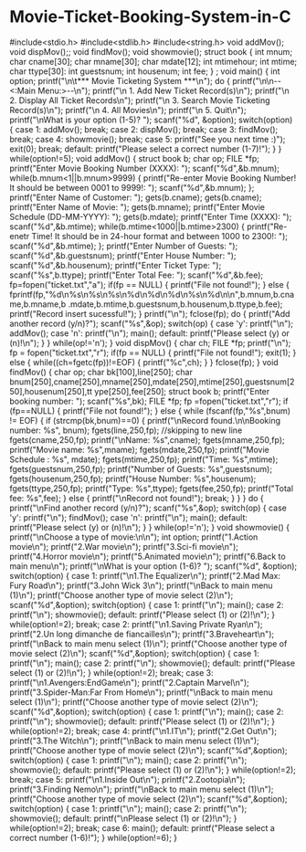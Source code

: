 # Movie-Ticket-Booking-System-in-C
#include<stdio.h>
#include<stdlib.h>
#include<string.h>
void addMov();
void dispMov();;
void findMov();
void showmovie();
struct book
{
int mnum;
char cname[30];
char mname[30];
char mdate[12];
int mtimehour;
int mtime;
char ttype[30]:
int guestsnum;
int housenum;
int fee;
}
;
void main()
{
int option;
printf("\n\t*** Movie Ticketing System ***\n");
do
{
printf("\n\n--<:Main Menu:>--\n");
printf("\n 1. Add New Ticket Record(s)\n");
printf("\n 2. Display All Ticket Records\n");
printf("\n 3. Search Movie Ticketing Record(s)\n");
printf("\n 4. All Movies\n");
printf("\n 5. Quit\n");
printf("\nWhat is your option (1-5)? ");
scanf("%d", &option);
switch(option)
{
case 1:
addMov();
break;
case 2:
dispMov();
break;
case 3:
findMov();
break;
case 4:
showmovie();
break;
case 5:
printf("See you next time :)");
exit(0);
break;
default:
printf("Please select a correct number (1-7)!");
}
} while(option!=5);
void addMov()
{
struct book b;
char op;
FILE *fp;
printf("Enter Movie Booking Number (XXXX): ");
scanf("%d",&b.mnum);
while(b.mnum<1||b.mnum>9999)
{
printf("Re-enter Movie Booking Number! It should be between 0001 to 9999!: ");
scanf("%d",&b.mnum);
};
printf("Enter Name of Customer: ");
gets(b.cname);
gets(b.cname);
printf("Enter Name of Movie: ");
gets(b.mname);
printf("Enter Movie Schedule (DD-MM-YYYY): ");
gets(b.mdate);
printf("Enter Time (XXXX): ");
scanf("%d",&b.mtime);
while(b.mtime<1000||b.mtime>2300)
{
printf("Re-enetr Time! It should be in 24-hour format and between 1000 to 2300!: 
");
scanf("%d",&b.mtime);
};
printf("Enter Number of Guests: ");
scanf("%d",&b.guestsnum);
printf("Enter House Number: ");
scanf("%d",&b.housenum);
printf("Enter Ticket Type: ");
scanf("%s",b.ttype);
printf("Enter Total Fee: ");
scanf("%d",&b.fee);
fp=fopen("ticket.txt","a");
if(fp == NULL)
{
printf("File not found!");
}
else
{
fprintf(fp,"%d\n%s\n%s\n%s\n%d\n%d\n%d\n%s\n%d\n\n",b.mnum,b.cname,b.mname,b
.mdate,b.mtime,b.guestsnum,b.housenum,b.ttype,b.fee);
printf("Record insert sucessful!");
}
printf("\n");
fclose(fp);
do
{
printf("Add another record (y/n)?");
scanf("%s",&op);
switch(op)
{
case 'y':
printf("\n");
addMov();
case 'n':
printf("\n");
main();
default:
printf("Please select (y) or (n)!\n");
}
} while(op!='n');
}
void dispMov()
{
char ch;
FILE *fp;
printf("\n");
fp = fopen("ticket.txt","r");
if(fp == NULL)
{
printf("File not found!");
exit(1);
}
else
{
while((ch=fgetc(fp))!=EOF)
{
printf("%c",ch);
}
}
fclose(fp);
}
void findMov()
{
 char op;
char bk[100],line[250];
char 
bnum[250],cname[250],mname[250],mdate[250],mtime[250],guestsnum[250],housenum[250],tt
ype[250],fee[250];
struct book b;
printf("Enter booking number: ");
scanf("%s",bk);
FILE *fp;
fp =fopen("ticket.txt","r");
if (fp==NULL)
{
printf("File not found!");
 }
else
{
while (fscanf(fp,"%s",bnum) != EOF)
{
if (strcmp(bk,bnum)==0)
 {
 printf("\nRecord found.\n\nBooking number: %s", bnum);
fgets(line,250,fp); //skipping to new line
fgets(cname,250,fp);
printf("\nName: %s",cname);
fgets(mname,250,fp);
 printf("Movie name: %s",mname);
 fgets(mdate,250,fp);
 printf("Movie Schedule : %s", mdate);
 fgets(mtime,250,fp);
 printf("Time: %s",mtime);
fgets(guestsnum,250,fp);
 printf("Number of Guests: %s",guestsnum);
 fgets(housenum,250,fp);
printf("House Number: %s",housenum);
fgets(ttype,250,fp);
printf("Type: %s",ttype);
fgets(fee,250,fp);
printf("Total fee: %s",fee);
}
else
{
printf("\nRecord not found!");
break;
}
 }
}
do
{
printf("\nFind another record (y/n)?");
scanf("%s",&op);
switch(op)
{
case 'y':
printf("\n");
findMov();
case 'n':
printf("\n");
main();
default:
printf("Please select (y) or (n)!\n");
}
} while(op!='n');
}
void showmovie()
{
printf("\nChoose a type of movie:\n\n");
int option;
printf("1.Action movie\n");
printf("2.War movie\n");
printf("3.Sci-fi movie\n");
printf("4.Horror movie\n");
printf("5.Animated movie\n");
printf("6.Back to main menu\n");
printf("\nWhat is your option (1-6)? ");
scanf("%d", &option);
switch(option)
{
case 1:
printf("\n1.The Equalizer\n");
printf("2.Mad Max: Fury Road\n");
printf("3.John Wick 3\n");
printf("\nBack to main menu (1)\n");
printf("Choose another type of movie select (2)\n");
scanf("%d",&option);
switch(option)
{
case 1:
printf("\n");
main();
case 2:
printf("\n");
showmovie();
default:
printf("Please select (1) or (2)!\n");
} while(option!=2);
break;
case 2:
printf("\n1.Saving Private Ryan\n");
printf("2.Un long dimanche de fiancailles\n");
printf("3.Braveheart\n");
printf("\nBack to main menu select (1)\n");
printf("Choose another type of movie select (2)\n");
scanf("%d",&option);
switch(option)
{
case 1:
printf("\n");
main();
case 2:
printf("\n");
showmovie();
default:
printf("Please select (1) or (2)!\n");
} while(option!=2);
break;
case 3:
printf("\n1.Avengers:EndGame\n");
printf("2.Captain Marvel\n");
printf("3.Spider-Man:Far From Home\n");
printf("\nBack to main menu select (1)\n");
printf("Choose another type of movie select (2)\n");
scanf("%d",&option);
switch(option)
{
case 1:
printf("\n");
main();
case 2:
printf("\n");
showmovie();
default:
printf("Please select (1) or (2)!\n");
} while(option!=2);
break;
case 4:
printf("\n1.IT\n");
printf("2.Get Out\n");
printf("3.The Witch\n");
printf("\nBack to main menu select (1)\n");
printf("Choose another type of movie select (2)\n");
scanf("%d",&option);
switch(option)
{
case 1:
printf("\n");
main();
case 2:
printf("\n");
showmovie();
default:
printf("Please select (1) or (2)!\n");
} while(option!=2);
break;
case 5:
printf("\n1.Inside Out\n");
printf("2.Zootopia\n");
printf("3.Finding Nemo\n");
printf("\nBack to main menu select (1)\n");
printf("Choose another type of movie select (2)\n");
scanf("%d",&option);
switch(option)
{
case 1:
printf("\n");
main();
case 2:
printf("\n");
showmovie();
default:
printf("\nPlease select (1) or (2)!\n");
} while(option!=2);
break;
case 6:
main();
default:
printf("Please select a correct number (1-6)!");
} while(option!=6);
}
